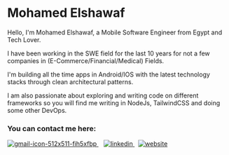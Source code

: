 # Mohamed Elshawaf 

Hello, I'm Mohamed Elshawaf, a Mobile Software Engineer from Egypt and Tech Lover. 

I have been working in the SWE field for the last 10 years for not a few companies in (E-Commerce/Financial/Medical) Fields.

I'm building all the time apps in Android/IOS with the latest technology stacks through clean architectural patterns.

I am also passionate about exploring and writing code on different frameworks so you will find me writing in NodeJs, TailwindCSS and doing some other DevOps.

### You can contact me here: 
[![gmail-icon-512x511-fih5xfbp](https://github.com/shawaf/shawaf/assets/6817107/361bbf10-6f6c-4dd1-94c7-3c51bd178c32)
](mailto:mohamed.elshawaf.1@gmail.com)&nbsp;&nbsp;&nbsp;[![linkedin](https://github.com/shawaf/shawaf/assets/6817107/21c8898a-ab9e-4639-bfb3-42fedb865874)
](https://www.linkedin.com/in/melshawaf/)&nbsp;&nbsp;[![website](https://github.com/shawaf/shawaf/assets/6817107/40d2e69d-1f11-43f0-a128-5563c6fe8b0b)](https://www.theshawaf.com/)


